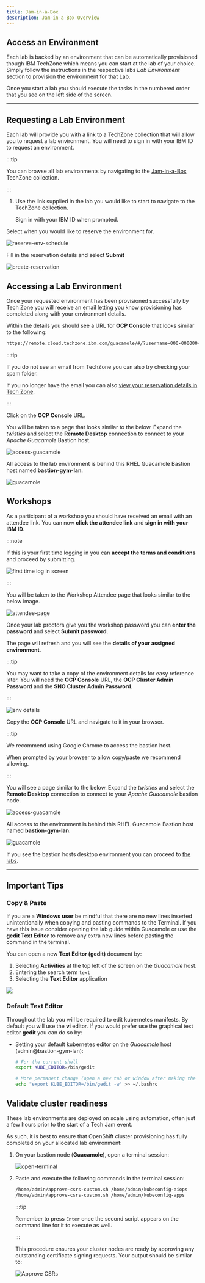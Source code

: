 ```yaml
---
title: Jam-in-a-Box
description: Jam-in-a-Box Overview
---
```


## Access an Environment

Each lab is backed by an environment that can be automatically provisioned
though IBM TechZone which means you can start at the lab of your choice. Simply
follow the instructions in the respective labs _Lab Environment_ section to
provision the environment for that Lab.

Once you start a lab you should execute the tasks in the numbered order that you
see on the left side of the screen.

---

## Requesting a Lab Environment

Each lab will provide you with a link to a TechZone collection that will allow
you to request a lab environment. You will need to sign in with your IBM ID to
request an environment.

:::tip

You can browse all lab environments by navigating to the
[Jam-in-a-Box](https://techzone.ibm.com/collection/jam-in-a-box-for-aiops)
TechZone collection.

:::

1. Use the link supplied in the lab you would like to start to navigate to the
   TechZone collection.

   Sign in with your IBM ID when prompted.

Select when you would like to reserve the environment for.

![reserve-env-schedule](../_common/images/reserve-env-schedule.png)

Fill in the reservation details and select **Submit**

![create-reservation](../_common/images/create-reservation.png)

## Accessing a Lab Environment

Once your requested environment has been provisioned successfully by Tech Zone
you will receive an email letting you know provisioning has completed along with
your environment details.

Within the details you should see a URL for **OCP Console** that looks similar
to the following:

```sh
https://remote.cloud.techzone.ibm.com/guacamole/#/?username=000-000000-0000&password=00000
```

:::tip

If you do not see an email from TechZone you can also try checking your spam
folder.

If you no longer have the email you can also
[view your reservation details in Tech Zone](https://techzone.ibm.com/my/reservations).

:::

Click on the **OCP Console** URL.

You will be taken to a page that looks similar to the below. Expand the
_twisties_ and select the **Remote Desktop** connection to connect to your
_Apache Guacamole_ Bastion host.

![access-guacamole](../_common/images/access-guacamole.png)

All access to the lab environment is behind this RHEL Guacamole Bastion host
named **bastion-gym-lan**.

![guacamole](../_common/images/guacamole.png)

## Workshops

As a participant of a workshop you should have received an email with an
attendee link. You can now **click the attendee link** and **sign in with your
IBM ID**.

:::note

If this is your first time logging in you can **accept the terms and
conditions** and proceed by submitting.

![first time log in screen](images/first-time-login.png)

:::

You will be taken to the Workshop Attendee page that looks similar to the below
image.

![attendee-page](images/attendee-page.png)

Once your lab proctors give you the workshop password you can **enter the
password** and select **Submit password**.

The page will refresh and you will see the **details of your assigned
environment**.

:::tip

You may want to take a copy of the environment details for easy reference later.
You will need the **OCP Console** URL, the **OCP Cluster Admin Password** and
the **SNO Cluster Admin Password**.

:::

![env details](images/env-details.png)

Copy the **OCP Console** URL and navigate to it in your browser.

:::tip

We recommend using Google Chrome to access the bastion host.

When prompted by your browser to allow copy/paste we recommend allowing.

:::

You will see a page similar to the below. Expand the _twisties_ and select the
**Remote Desktop** connection to connect to your _Apache Guacamole_ bastion
node.

![access-guacamole](./images/access-guacamole.png)

All access to the environment is behind this RHEL Guacamole Bastion host named
**bastion-gym-lan**.

![guacamole](./images/guacamole.png)

If you see the bastion hosts desktop environment you can proceed to
[the labs](/instana-techxchange/labs/general/).

---

## Important Tips

### Copy & Paste

If you are a **Windows user** be mindful that there are no new lines inserted
unintentionally when copying and pasting commands to the Terminal. If you have
this issue consider opening the lab guide within Guacamole or use the **gedit
Text Editor** to remove any extra new lines before pasting the command in the
terminal.

You can open a new **Text Editor (gedit)** document by:

1. Selecting **Activities** at the top left of the screen on the _Guacamole_
   host.
1. Entering the search term `text`
1. Selecting the **Text Editor** application

![](images/open-text-edit.png)

### Default Text Editor

Throughout the lab you will be required to edit kubernetes manifests. By default
you will use the **vi** editor. If you would prefer use the graphical text
editor **gedit** you can do so by:

- Setting your default kubernetes editor on the _Guacamole_ host
  (admin@bastion-gym-lan):

  ```sh
  # For the current shell
  export KUBE_EDITOR=/bin/gedit

  # More permanent change (open a new tab or window after making the change)
  echo "export KUBE_EDITOR=/bin/gedit -w" >> ~/.bashrc
  ```

## Validate cluster readiness

These lab environments are deployed on scale using automation, often just a few
hours prior to the start of a Tech Jam event.

As such, it is best to ensure that OpenShift cluster provisioning has fully
completed on your allocated lab environment:

1. On your bastion node (**Guacamole**), open a terminal session:

   ![open-terminal](images/open-terminal.png)

1. Paste and execute the following commands in the terminal session:

   ```sh
   /home/admin/approve-csrs-custom.sh /home/admin/kubeconfig-aiops
   /home/admin/approve-csrs-custom.sh /home/admin/kubeconfig-apps
   ```

   :::tip

   Remember to press `Enter` once the second script appears on the command line
   for it to execute as well.

   :::

   This procedure ensures your cluster nodes are ready by approving any
   outstanding certificate signing requests. Your output should be similar to:

   ![Approve CSRs](images/approve-csrs.png)
